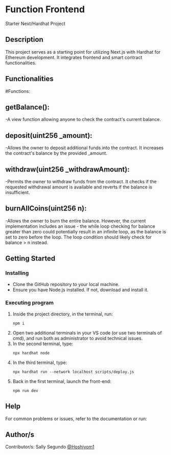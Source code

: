 # Function Frontend

Starter Next/Hardhat Project

## Description

This project serves as a starting point for utilizing Next.js with Hardhat for Ethereum development. It integrates frontend and smart contract functionalities.
## Functionalities
#Functions:

## getBalance():
-A view function allowing anyone to check the contract's current balance.

## deposit(uint256 _amount):
-Allows the owner to deposit additional funds into the contract. It increases the contract's balance by the provided _amount.

## withdraw(uint256 _withdrawAmount): 
-Permits the owner to withdraw funds from the contract. It checks if the requested withdrawal amount is available and reverts if the balance is insufficient.

## burnAllCoins(uint256 n): 
-Allows the owner to burn the entire balance. However, the current implementation includes an issue - the while loop checking for balance greater than zero could potentially result in an infinite loop, as the balance is set to zero before the loop. The loop condition should likely check for balance > n instead.
## Getting Started

### Installing

- Clone the GitHub repository to your local machine.
- Ensure you have Node.js installed. If not, download and install it.

### Executing program

1. Inside the project directory, in the terminal, run:
    ```
    npm i
    ```
2. Open two additional terminals in your VS code (or use two terminals of cmd), and run both as administrator to avoid technical issues.
3. In the second terminal, type:
    ```
    npx hardhat node
    ```
4. In the third terminal, type:
    ```
    npx hardhat run --network localhost scripts/deploy.js
    ```
5. Back in the first terminal, launch the front-end:
    ```
    npm run dev
    ```

## Help

For common problems or issues, refer to the documentation or run:

## Author/s

Contributor/s: Sally Segundo [@Hoshiyom1](https://github.com/Hoshiyom1)
